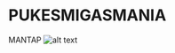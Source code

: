 # PUKESMIGASMANIA

MANTAP
![alt text](https://github.com/panjoel4/PUKESMIGASMANIA/blob/master/CODES/pp.jfif?raw=true)
